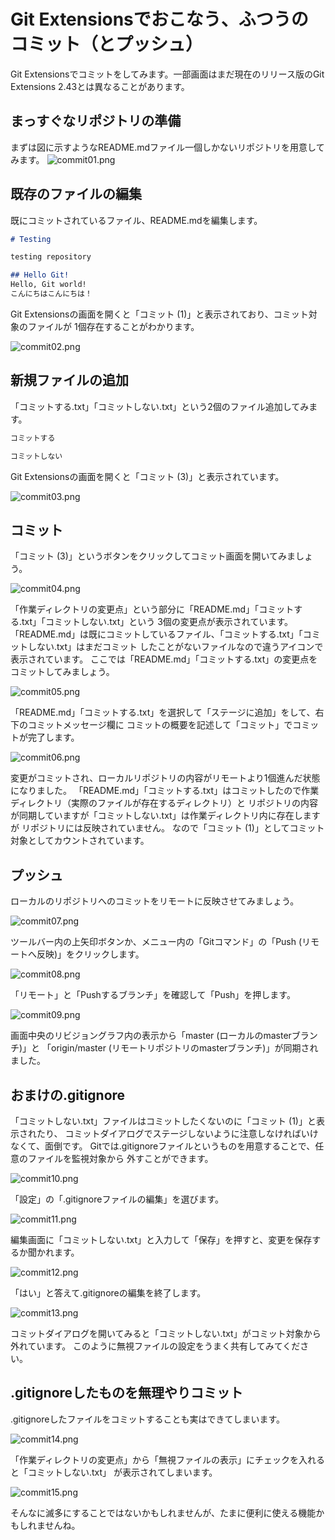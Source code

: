 # Git Extensionsでおこなう、ふつうのコミット（とプッシュ）
Git Extensionsでコミットをしてみます。一部画面はまだ現在のリリース版のGit Extensions 2.43とは異なることがあります。

## まっすぐなリポジトリの準備
まずは図に示すようなREADME.mdファイル一個しかないリポジトリを用意してみます。
![commit01.png](https://raw.github.com/hogelog/gitextensions-tips/master/commit/commit01.png)

## 既存のファイルの編集
既にコミットされているファイル、README.mdを編集します。

```markdown:README.md
# Testing

testing repository

## Hello Git!
Hello, Git world!
こんにちはこんにちは！
```

Git Extensionsの画面を開くと「コミット (1)」と表示されており、コミット対象のファイルが
1個存在することがわかります。

![commit02.png](https://raw.github.com/hogelog/gitextensions-tips/master/commit/commit02.png)

## 新規ファイルの追加
「コミットする.txt」「コミットしない.txt」という2個のファイル追加してみます。

```markdown:コミットする.txt
コミットする
```

```markdown:コミットしない.txt
コミットしない
```

Git Extensionsの画面を開くと「コミット (3)」と表示されています。

![commit03.png](https://raw.github.com/hogelog/gitextensions-tips/master/commit/commit03.png)

## コミット
「コミット (3)」というボタンをクリックしてコミット画面を開いてみましょう。

![commit04.png](https://raw.github.com/hogelog/gitextensions-tips/master/commit/commit04.png)

「作業ディレクトリの変更点」という部分に「README.md」「コミットする.txt」「コミットしない.txt」という
3個の変更点が表示されています。
「README.md」は既にコミットしているファイル、「コミットする.txt」「コミットしない.txt」はまだコミット
したことがないファイルなので違うアイコンで表示されています。
ここでは「README.md」「コミットする.txt」の変更点をコミットしてみましょう。

![commit05.png](https://raw.github.com/hogelog/gitextensions-tips/master/commit/commit05.png)

「README.md」「コミットする.txt」を選択して「ステージに追加」をして、右下のコミットメッセージ欄に
コミットの概要を記述して「コミット」でコミットが完了します。

![commit06.png](https://raw.github.com/hogelog/gitextensions-tips/master/commit/commit06.png)

変更がコミットされ、ローカルリポジトリの内容がリモートより1個進んだ状態になりました。
「README.md」「コミットする.txt」はコミットしたので作業ディレクトリ（実際のファイルが存在するディレクトリ）と
リポジトリの内容が同期していますが「コミットしない.txt」は作業ディレクトリ内に存在しますが
リポジトリには反映されていません。
なので「コミット (1)」としてコミット対象としてカウントされています。

## プッシュ
ローカルのリポジトリへのコミットをリモートに反映させてみましょう。

![commit07.png](https://raw.github.com/hogelog/gitextensions-tips/master/commit/commit07.png)

ツールバー内の上矢印ボタンか、メニュー内の「Gitコマンド」の「Push (リモートへ反映)」をクリックします。

![commit08.png](https://raw.github.com/hogelog/gitextensions-tips/master/commit/commit08.png)

「リモート」と「Pushするブランチ」を確認して「Push」を押します。

![commit09.png](https://raw.github.com/hogelog/gitextensions-tips/master/commit/commit09.png)

画面中央のリビジョングラフ内の表示から「master (ローカルのmasterブランチ)」と
「origin/master (リモートリポジトリのmasterブランチ)」が同期されました。


## おまけの.gitignore
「コミットしない.txt」ファイルはコミットしたくないのに「コミット (1)」と表示されたり、
コミットダイアログでステージしないように注意しなければいけなくて、面倒です。
Gitでは.gitignoreファイルというものを用意することで、任意のファイルを監視対象から
外すことができます。

![commit10.png](https://raw.github.com/hogelog/gitextensions-tips/master/commit/commit10.png)

「設定」の「.gitignoreファイルの編集」を選びます。

![commit11.png](https://raw.github.com/hogelog/gitextensions-tips/master/commit/commit11.png)

編集画面に「コミットしない.txt」と入力して「保存」を押すと、変更を保存するか聞かれます。

![commit12.png](https://raw.github.com/hogelog/gitextensions-tips/master/commit/commit12.png)

「はい」と答えて.gitignoreの編集を終了します。

![commit13.png](https://raw.github.com/hogelog/gitextensions-tips/master/commit/commit13.png)

コミットダイアログを開いてみると「コミットしない.txt」がコミット対象から外れています。
このように無視ファイルの設定をうまく共有してみてください。


## .gitignoreしたものを無理やりコミット
.gitignoreしたファイルをコミットすることも実はできてしまいます。

![commit14.png](https://raw.github.com/hogelog/gitextensions-tips/master/commit/commit14.png)

「作業ディレクトリの変更点」から「無視ファイルの表示」にチェックを入れると「コミットしない.txt」
が表示されてしまいます。

![commit15.png](https://raw.github.com/hogelog/gitextensions-tips/master/commit/commit15.png)

そんなに滅多にすることではないかもしれませんが、たまに便利に使える機能かもしれませんね。
